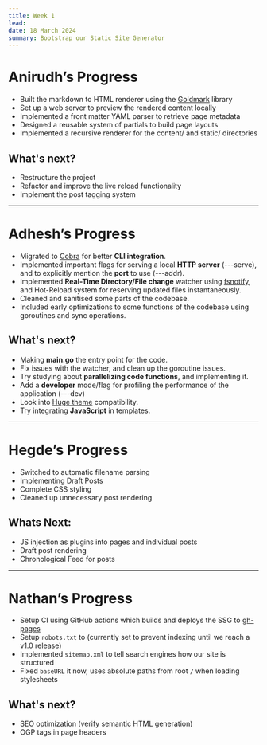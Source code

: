 ```yaml
---
title: Week 1
lead:
date: 18 March 2024
summary: Bootstrap our Static Site Generator
---
```

# Anirudh’s Progress

- Built the markdown to HTML renderer using the [Goldmark](https://github.com/yuin/goldmark) library
- Set up a web server to preview the rendered content locally
- Implemented a front matter YAML parser to retrieve page metadata
- Designed a reusable system of partials to build page layouts
- Implemented a recursive renderer for the content/ and static/ directories

## What's next?

- Restructure the project
- Refactor and improve the live reload functionality
- Implement the post tagging system

---
# Adhesh’s Progress

- Migrated to [Cobra](https://cobra.dev) for better **CLI integration**.
- Implemented important flags for serving a local **HTTP server** (---serve), and to explicitly mention the **port** to use (---addr).
- Implemented **Real-Time Directory/File change** watcher using [fsnotify](https://pkg.go.dev/github.com/fsnotify/fsnotify), and Hot-Reload system for reserving updated files instantaneously.
- Cleaned and sanitised some parts of the codebase.
- Included early optimizations to some functions of the codebase using goroutines and sync operations.

## What's next?

- Making **main.go** the entry point for the code.
- Fix issues with the watcher, and clean up the goroutine issues.
- Try studying about **parallelizing code functions**, and implementing it.
- Add a **developer** mode/flag for profiling the performance of the application (---dev)
- Look into [Huge theme](https://themes.gohugo.io) compatibility.
- Try integrating **JavaScript** in templates.

---
# Hegde’s Progress

- Switched to automatic filename parsing
- Implementing Draft Posts
- Complete CSS styling
- Cleaned up unnecessary post rendering

## Whats Next:

- JS injection as plugins into pages and individual posts
- Draft post rendering
- Chronological Feed for posts

---
# Nathan’s Progress

- Setup CI using GitHub actions which builds and deploys the SSG to [gh-pages](https://ssg-test-org.github.io)
- Setup `robots.txt` to (currently set to prevent indexing until we reach a v1.0 release)
- Implemented `sitemap.xml` to tell search engines how our site is structured
- Fixed `baseURL` it now, uses absolute paths from root `/` when loading stylesheets

## What's next?

- SEO optimization (verify semantic HTML generation)
- OGP tags in page headers
